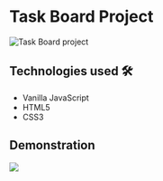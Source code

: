 # Task Board Project

<img src="https://i.imgur.com/EcOjgo1.png" alt="Task Board project">

## Technologies used 🛠️
* Vanilla JavaScript
* HTML5
* CSS3

## Demonstration
<img src="https://im7.ezgif.com/tmp/ezgif-7-0fd0ddcc80d5.gif">
